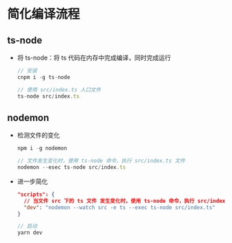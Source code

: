 # 简化编译流程

## ts-node

  - 将 ts-node：将 ts 代码在内存中完成编译，同时完成运行

    ```javascript
    // 安装
    cnpm i -g ts-node
    ```

    ```javascript
    // 使用 src/index.ts 人口文件
    ts-node src/index.ts
    ```

## nodemon

  - 检测文件的变化

    ```javascript
    npm i -g nodemon
    ```

    ```javascript
    // 文件发生变化时，使用 ts-node 命令，执行 src/index.ts 文件
    nodemon --esec ts-node src/index.ts
    ```

  - 进一步简化

    ```json
    "scripts": {
      // 当文件 src 下的 ts 文件 发生变化时，使用 ts-node 命令，执行 src/index.ts 文件
      "dev": "nodemon --watch src -e ts --exec ts-node src/index.ts"
    }
    ```

    ```javascript
    // 启动
    yarn dev
    ```
